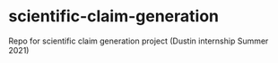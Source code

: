 # scientific-claim-generation
Repo for scientific claim generation project (Dustin internship Summer 2021)
